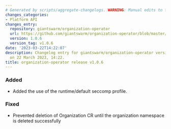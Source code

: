 ```yaml
---
# Generated by scripts/aggregate-changelogs. WARNING: Manual edits to this files will be overwritten.
changes_categories:
- Platform API
changes_entry:
  repository: giantswarm/organization-operator
  url: https://github.com/giantswarm/organization-operator/blob/master/CHANGELOG.md#106---2023-03-22
  version: 1.0.6
  version_tag: v1.0.6
date: '2023-03-22T14:22:07'
description: Changelog entry for giantswarm/organization-operator version 1.0.6, published
  on 22 March 2023, 14:22.
title: organization-operator release v1.0.6
---
```


### Added
- Added the use of the runtime/default seccomp profile.
### Fixed
- Prevented deletion of Organization CR until the organization namespace is deleted successfully

